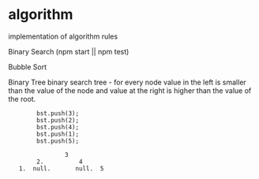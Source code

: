 # algorithm
implementation of algorithm rules

Binary Search (npm start || npm test)

Bubble Sort

Binary Tree
    binary search tree - for every node value in the left is smaller than the value of the node and value at the right is higher than the value of the root.


            bst.push(3);
            bst.push(2);
            bst.push(4);
            bst.push(1);
            bst.push(5);

                    3
            2.   	    4
       1.  null.       null.  5